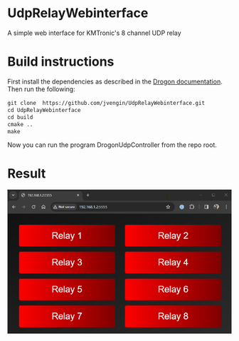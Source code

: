# UdpRelayWebinterface
A simple web interface for KMTronic's 8 channel UDP relay

# Build instructions
First install the dependencies as described in the [Drogon documentation](https://github.com/drogonframework/drogon/wiki/ENG-02-Installation). Then run the following:
```
git clone  https://github.com/jvengin/UdpRelayWebinterface.git
cd UdpRelayWebinterface
cd build
cmake ..
make
```
Now you can run the program DrogonUdpController from the repo root.

# Result
![A screenshot from Chrome on a PC](images/chrome_pc_screenshot.png)

